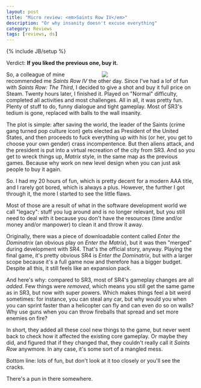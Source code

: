 ```yaml
---
layout: post
title: "Micro review: <em>Saints Row IV</em>"
description: "Or why insanity doesn't excuse everything"
category: Reviews 
tags: [reviews, ds]
---
```

{% include JB/setup %}

Verdict: **If you liked the previous one, buy it.**

<!-- more -->

<div style="float:right; margin-left:1em; width:250px; height:auto;">
	<a href="http://en.wikipedia.org/wiki/Saints_Row_IV">
		<img src="http://upload.wikimedia.org/wikipedia/en/5/5d/SaintsRowIV.jpg">
	</a>
</div>

So, a colleague of mine recommended me _Saints Row IV_ the other day. Since I've had a lof of fun with _Saints Row: The Third_, I decided to give a shot and buy it full price on Steam. Twenty hours later, I finished it. Played on "Normal" difficulty, completed all activities and most challenges. All in all, it was pretty fun. Plenty of stuff to do, funny dialogue and tight gameplay. Most of SR3's tedium is gone, replaced with balls to the wall insanity.

The plot is simple: after saving the world, the leader of the Saints (crime gang turned pop culture icon) gets elected as President of the United States, and then proceeds to fuck everything up with his (or her, you get to choose your own gender) crass incompentence. But then aliens attack, and the president is put into a virtual recreation of the city from SR3. And so you get to wreck things up, _Matrix_ style, in the same map as the previous games. Because why work on new level design when you can just ask people to buy it again.

So. I had my 20 hours of fun, which is pretty decent for a modern AAA title, and I rarely got bored, which is always a plus. However, the further I got through it, the more I started to see the little flaws. 

Most of those are a result of what in the software development world we call "legacy": stuff you lug around and is no longer relevant, but you still need to deal with it because you don't have the resources (time and/or money and/or manpower) to clean it and throw it away.

Originally, there was a piece of downloadable content called _Enter the Dominatrix_ (an obvious play on _Enter the Matrix_), but it was then "merged" during development with SR4. That's the official story, anyway. Playing the final game, it's pretty obvious SR4 is _Enter the Dominatrix_, but with a larger scope because it's a full game now and therefore has a bigger budget. Despite all this, it still feels like an expansion pack.

And here's why: compared to SR3, most of SR4's gameplay changes are all _added_. Few things were _removed_, which means you still get the same game as in SR3, but now with super powers. Which makes things feel a bit weird sometimes: for instance, you can steal any car, but why would you when you can sprint faster than a helicopter can fly and can even do so on walls? Why use guns when you can throw fireballs that spread and set more enemies on fire?

In short, they added all these cool new things to the game, but never went back to check how it affected the existing core gameplay. Or maybe they did, and figured that if they changed that, they couldn't really call it _Saints Row_ anywmore. In any case, it's some sort of a mangled mess.

Bottom line: lots of fun, but don't look at it too closely or you'll see the cracks. 

There's a pun in there somewhere.
